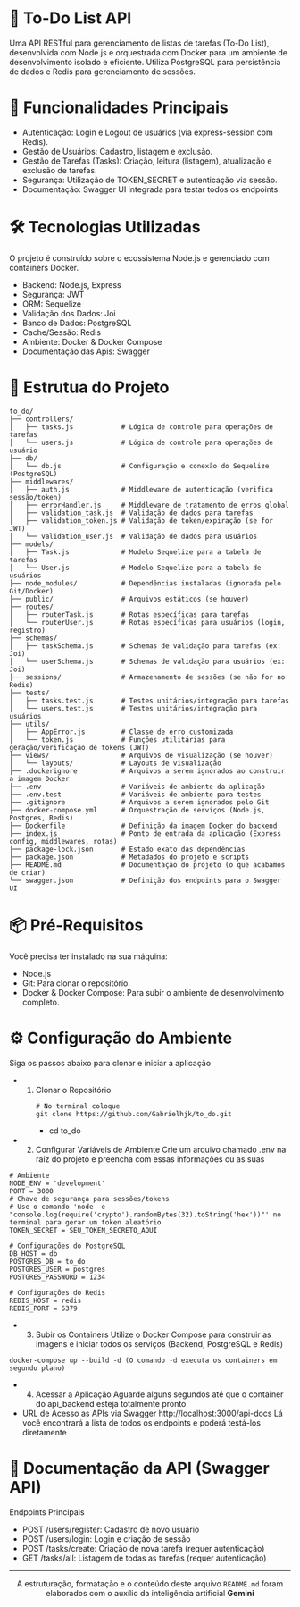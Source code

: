 # 🚀 To-Do List API

Uma API RESTful para gerenciamento de listas de tarefas (To-Do List), desenvolvida com Node.js e orquestrada com Docker para um ambiente de desenvolvimento isolado e eficiente. Utiliza PostgreSQL para persistência de dados e Redis para gerenciamento de sessões.

# 🌟 Funcionalidades Principais 
- Autenticação: Login e Logout de usuários (via express-session com Redis).
- Gestão de Usuários: Cadastro, listagem e exclusão.
- Gestão de Tarefas (Tasks): Criação, leitura (listagem), atualização e exclusão de tarefas.
- Segurança: Utilização de TOKEN_SECRET e autenticação via sessão.
- Documentação: Swagger UI integrada para testar todos os endpoints.

# 🛠️ Tecnologias Utilizadas
O projeto é construído sobre o ecossistema Node.js e gerenciado com containers Docker.
- Backend: Node.js, Express
- Segurança: JWT
- ORM: Sequelize
- Validação dos Dados: Joi
- Banco de Dados: PostgreSQL
- Cache/Sessão: Redis
- Ambiente: Docker & Docker Compose
- Documentação das Apis: Swagger

# 📂 Estrutua do Projeto
```
to_do/
├── controllers/
│   ├── tasks.js            # Lógica de controle para operações de tarefas
│   └── users.js            # Lógica de controle para operações de usuário
├── db/
│   └── db.js               # Configuração e conexão do Sequelize (PostgreSQL)
├── middlewares/
│   ├── auth.js             # Middleware de autenticação (verifica sessão/token)
│   ├── errorHandler.js     # Middleware de tratamento de erros global
│   ├── validation_task.js  # Validação de dados para tarefas
│   ├── validation_token.js # Validação de token/expiração (se for JWT)
│   └── validation_user.js  # Validação de dados para usuários
├── models/
│   ├── Task.js             # Modelo Sequelize para a tabela de tarefas
│   └── User.js             # Modelo Sequelize para a tabela de usuários
├── node_modules/           # Dependências instaladas (ignorada pelo Git/Docker)
├── public/                 # Arquivos estáticos (se houver)
├── routes/
│   ├── routerTask.js       # Rotas específicas para tarefas
│   └── routerUser.js       # Rotas específicas para usuários (login, registro)
├── schemas/
│   ├── taskSchema.js       # Schemas de validação para tarefas (ex: Joi)
│   └── userSchema.js       # Schemas de validação para usuários (ex: Joi)
├── sessions/               # Armazenamento de sessões (se não for no Redis)
├── tests/
│   ├── tasks.test.js       # Testes unitários/integração para tarefas
│   └── users.test.js       # Testes unitários/integração para usuários
├── utils/
│   ├── AppError.js         # Classe de erro customizada
│   └── token.js            # Funções utilitárias para geração/verificação de tokens (JWT)
├── views/                  # Arquivos de visualização (se houver)
│   └── layouts/            # Layouts de visualização
├── .dockerignore           # Arquivos a serem ignorados ao construir a imagem Docker
├── .env                    # Variáveis de ambiente da aplicação
├── .env.test               # Variáveis de ambiente para testes
├── .gitignore              # Arquivos a serem ignorados pelo Git
├── docker-compose.yml      # Orquestração de serviços (Node.js, Postgres, Redis)
├── Dockerfile              # Definição da imagem Docker do backend
├── index.js                # Ponto de entrada da aplicação (Express config, middlewares, rotas)
├── package-lock.json       # Estado exato das dependências
├── package.json            # Metadados do projeto e scripts
├── README.md               # Documentação do projeto (o que acabamos de criar)
└── swagger.json            # Definição dos endpoints para o Swagger UI
```

# 📦 Pré-Requisitos
Você precisa ter instalado na sua máquina:
- Node.js
- Git: Para clonar o repositório.
- Docker & Docker Compose: Para subir o ambiente de desenvolvimento completo.

# ⚙️ Configuração do Ambiente
Siga os passos abaixo para clonar e iniciar a aplicação
- 1. Clonar o Repositório
     ```
     # No terminal coloque
     git clone https://github.com/Gabrielhjk/to_do.git
     ```
     - cd to_do

- 2. Configurar Variáveis de Ambiente
Crie um arquivo chamado .env na raiz do projeto e preencha com essas informações ou as suas 
```
# Ambiente
NODE_ENV = 'development'
PORT = 3000
# Chave de segurança para sessões/tokens
# Use o comando 'node -e "console.log(require('crypto').randomBytes(32).toString('hex'))"' no terminal para gerar um token aleatório
TOKEN_SECRET = SEU_TOKEN_SECRETO_AQUI 

# Configurações do PostgreSQL
DB_HOST = db
POSTGRES_DB = to_do
POSTGRES_USER = postgres
POSTGRES_PASSWORD = 1234

# Configurações do Redis
REDIS_HOST = redis
REDIS_PORT = 6379 
```

- 3. Subir os Containers
Utilize o Docker Compose para construir as imagens e iniciar todos os serviços (Backend, PostgreSQL e Redis)
```
docker-compose up --build -d (O comando -d executa os containers em segundo plano)
```

- 4. Acessar a Aplicação
Aguarde alguns segundos até que o container do api_backend esteja totalmente pronto
- URL de Acesso as APIs via Swagger http://localhost:3000/api-docs
Lá você encontrará a lista de todos os endpoints e poderá testá-los diretamente

# 📝 Documentação da API (Swagger API)
Endpoints Principais
- POST /users/register: Cadastro de novo usuário
- POST /users/login: Login e criação de sessão
- POST /tasks/create: Criação de nova tarefa (requer autenticação)
- GET /tasks/all: Listagem de todas as tarefas (requer autenticação)


---
<p align="center">
A estruturação, formatação e o conteúdo deste arquivo <code>README.md</code> foram elaborados com o auxílio da inteligência artificial <strong>Gemini</strong> 
</p>
